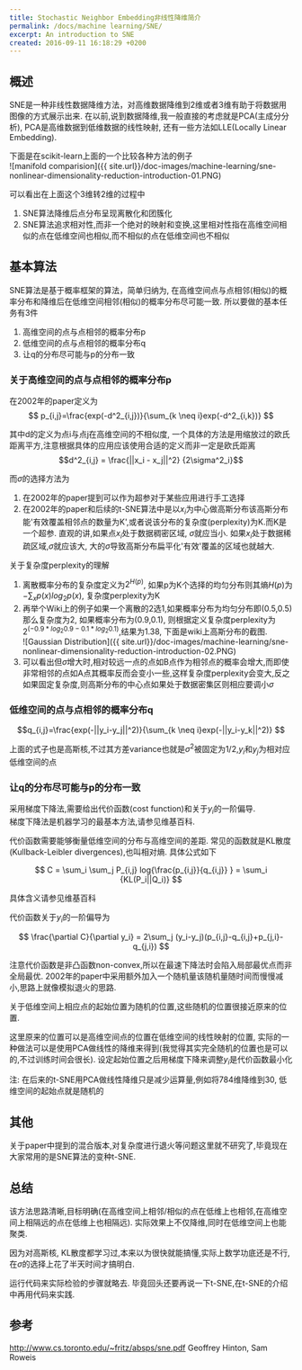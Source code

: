 ```yaml
---
title: Stochastic Neighbor Embedding非线性降维简介
permalink: /docs/machine learning/SNE/
excerpt: An introduction to SNE
created: 2016-09-11 16:18:29 +0200
---
```


## 概述
SNE是一种非线性数据降维方法，对高维数据降维到2维或者3维有助于将数据用图像的方式展示出来. 在以前,说到数据降维,我一般直接的考虑就是PCA(主成分分析), PCA是高维数据到低维数据的线性映射, 还有一些方法如LLE(Locally Linear Embedding).  

下面是在scikit-learn上面的一个比较各种方法的例子  
![manifold comparision]({{ site.url}}/doc-images/machine-learning/sne-nonlinear-dimensionality-reduction-introduction-01.PNG)

可以看出在上面这个3维转2维的过程中  

1. SNE算法降维后点分布呈现离散化和团簇化
2. SNE算法追求相对性,而非一个绝对的映射和变换,这里相对性指在高维空间相似的点在低维空间也相似,而不相似的点在低维空间也不相似

## 基本算法
SNE算法是基于概率框架的算法，简单归纳为, 在高维空间点与点相邻(相似)的概率分布和降维后在低维空间相邻(相似)的概率分布尽可能一致. 所以要做的基本任务有3件
1. 高维空间的点与点相邻的概率分布p
2. 低维空间的点与点相邻的概率分布q
3. 让q的分布尽可能与p的分布一致

### 关于高维空间的点与点相邻的概率分布p

在2002年的paper定义为  
$$ p_{i,j}=\frac{exp(-d^2_{i,j})}{\sum_{k \neq i}exp(-d^2_{i,k})} $$

其中d的定义为点i与点j在高维空间的不相似度, 一个具体的方法是用缩放过的欧氏距离平方,注意根据具体的应用应该使用合适的定义而非一定是欧氏距离
$$d^2_{i,j} = \frac{||x_i - x_j||^2} {2\sigma^2_i}$$

而$\sigma$的选择方法为  

1. 在2002年的paper提到可以作为超参对于某些应用进行手工选择
2.  在2002年的paper和后续的t-SNE算法中是以$x_i$为中心做高斯分布该高斯分布能'有效覆盖相邻点的数量为K',或者说该分布的复杂度(perplexity)为K.而K是一个超参. 直观的讲,如果点$x_i$处于数据稠密区域, $\sigma$就应当小. 如果$x_i$处于数据稀疏区域,$\sigma$就应该大, 大的$\sigma$导致高斯分布扁平化'有效'覆盖的区域也就越大.

关于复杂度perplexity的理解

1. 离散概率分布的复杂度定义为$2^{H(p)}$, 如果p为K个选择的均匀分布则其熵$H(p)$为$-\sum_xp(x)log_2p(x)$, 复杂度perplexity为K  
2. 再举个Wiki上的例子如果一个离散的2选1,如果概率分布为均匀分布即(0.5,0.5)那么复杂度为2, 如果概率分布为(0.9,0.1), 则根据定义复杂度perplexity为$2^{(-0.9*log_2{0.9}-0.1*log_2{0.1})}$,结果为1.38, 下面是wiki上高斯分布的截图.   
![Gaussian Distribution]({{ site.url}}/doc-images/machine-learning/sne-nonlinear-dimensionality-reduction-introduction-02.PNG)
3. 可以看出但$\sigma$增大时,相对较远一点的点如B点作为相邻点的概率会增大,而即使非常相邻的点如A点其概率反而会变小一些,这样复杂度perplexity会变大,反之如果固定复杂度,则高斯分布的中心点如果处于数据密集区则相应要调小$\sigma$

### 低维空间的点与点相邻的概率分布q

$$q_{i,j}=\frac{exp(-||y_i-y_j||^2)}{\sum_{k \neq i}exp(-||y_i-y_k||^2)} $$

上面的式子也是高斯核,不过其方差variance也就是$\sigma^2$被固定为$1/2$,$y_i$和$y_j$为相对应低维空间的点

### 让q的分布尽可能与p的分布一致

采用梯度下降法,需要给出代价函数(cost function)和关于$y_i$的一阶偏导.  
梯度下降法是机器学习的最基本方法,请参见维基百科.

代价函数需要能够衡量低维空间的分布与高维空间的差距. 常见的函数就是KL散度(Kullback-Leibler divergences),也叫相对熵. 具体公式如下

$$ C = \sum_i \sum_j P_{i,j} log{\frac{p_{i,j}}{q_{i,j}} } = \sum_i {KL(P_i||Q_i)} $$

具体含义请参见维基百科

代价函数关于$y_i$的一阶偏导为  

$$ \frac{\partial C}{\partial y_i} = 2\sum_j (y_i-y_j)(p_{i,j}-q_{i,j}+p_{j,i}-q_{j,i}) $$

注意代价函数是非凸函数non-convex,所以在最速下降法时会陷入局部最优点而非全局最优. 2002年的paper中采用额外加入一个随机量该随机量随时间而慢慢减小,思路上就像模拟退火的思路.

关于低维空间上相应点的起始位置为随机的位置,这些随机的位置很接近原来的位置.

这里原来的位置可以是高维空间点的位置在低维空间的线性映射的位置, 实际的一种做法可以是使用PCA做线性的降维来得到(我觉得其实完全随机的位置也是可以的,不过训练时间会很长). 设定起始位置之后用梯度下降来调整$y_i$是代价函数最小化

注: 在后来的t-SNE用PCA做线性降维只是减少运算量,例如将784维降维到30, 低维空间的起始点就是随机的

## 其他

关于paper中提到的混合版本,对复杂度进行退火等问题这里就不研究了,毕竟现在大家常用的是SNE算法的变种t-SNE.

## 总结

该方法思路清晰,目标明确(在高维空间上相邻/相似的点在低维上也相邻,在高维空间上相隔远的点在低维上也相隔远). 实际效果上不仅降维,同时在低维空间上也能聚类.

因为对高斯核, KL散度都学习过,本来以为很快就能搞懂,实际上数学功底还是不行,在$\sigma$的选择上花了半天时间才搞明白.

运行代码来实际检验的步骤就略去. 毕竟回头还要再说一下t-SNE,在t-SNE的介绍中再用代码来实践.

## 参考

http://www.cs.toronto.edu/~fritz/absps/sne.pdf Geoffrey Hinton, Sam Roweis
